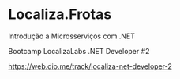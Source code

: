 # Localiza.Frotas
Introdução a Microsserviços com .NET

Bootcamp LocalizaLabs .NET Developer #2

https://web.dio.me/track/localiza-net-developer-2
